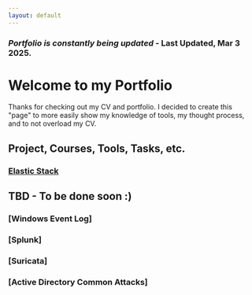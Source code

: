 ```yaml
---
layout: default
---
```

### _Portfolio is constantly being updated_ - Last Updated, Mar 3 2025. 
# Welcome to my Portfolio
Thanks for checking out my CV and portfolio. I decided to create this "page" to more easily show my knowledge of tools, my thought process, and to not overload my CV.

## Project, Courses, Tools, Tasks, etc. 

### [Elastic Stack](elastic_stack.html)

## TBD - To be done soon :)
### [Windows Event Log]
### [Splunk]
### [Suricata]
### [Active Directory Common Attacks]


